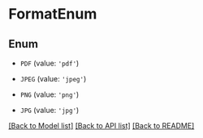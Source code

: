 # FormatEnum


## Enum

* `PDF` (value: `'pdf'`)

* `JPEG` (value: `'jpeg'`)

* `PNG` (value: `'png'`)

* `JPG` (value: `'jpg'`)

[[Back to Model list]](../README.md#documentation-for-models) [[Back to API list]](../README.md#documentation-for-api-endpoints) [[Back to README]](../README.md)


